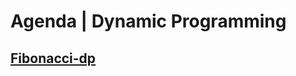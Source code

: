 # Agenda | Dynamic Programming

## [Fibonacci-dp](https://thatbeautifuldream.github.io/pepcoding-dsa/lecture-040/fibonacci-dp.html)
